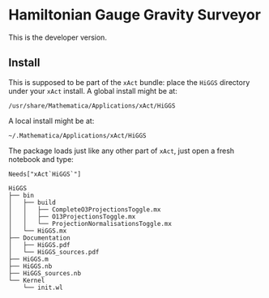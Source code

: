 # Hamiltonian Gauge Gravity Surveyor

This is the developer version.

## Install

This is supposed to be part of the `xAct` bundle: place the `HiGGS` directory under your `xAct` install. A global install might be at: 
```
/usr/share/Mathematica/Applications/xAct/HiGGS
```
A local install might be at:
```
~/.Mathematica/Applications/xAct/HiGGS
```

The package loads just like any other part of `xAct`, just open a fresh notebook and type:
```
Needs["xAct`HiGGS`"]
```


```
HiGGS
├── bin
│   ├── build
│   │   ├── CompleteO3ProjectionsToggle.mx
│   │   ├── O13ProjectionsToggle.mx
│   │   └── ProjectionNormalisationsToggle.mx
│   └── HiGGS.mx
├── Documentation
│   ├── HiGGS.pdf
│   └── HiGGS_sources.pdf
├── HiGGS.m
├── HiGGS.nb
├── HiGGS_sources.nb
└── Kernel
    └── init.wl
```

